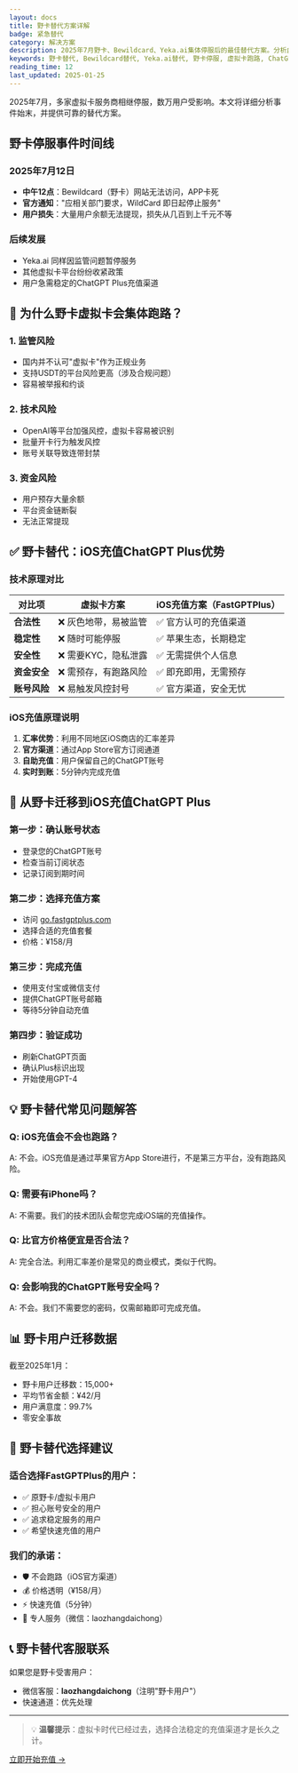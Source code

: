 ```yaml
---
layout: docs
title: 野卡替代方案详解
badge: 紧急替代
category: 解决方案
description: 2025年7月野卡、Bewildcard、Yeka.ai集体停服后的最佳替代方案。分析虚拟卡风险，提供iOS充值等安全稳定的ChatGPT Plus充值途径。
keywords: 野卡替代, Bewildcard替代, Yeka.ai替代, 野卡停服, 虚拟卡跑路, ChatGPT充值替代, iOS充值, 安全充值方案, FastGPTPlus
reading_time: 12
last_updated: 2025-01-25
---
```


2025年7月，多家虚拟卡服务商相继停服，数万用户受影响。本文将详细分析事件始末，并提供可靠的替代方案。

## 野卡停服事件时间线

### 2025年7月12日
- **中午12点**：Bewildcard（野卡）网站无法访问，APP卡死
- **官方通知**："应相关部门要求，WildCard 即日起停止服务"
- **用户损失**：大量用户余额无法提现，损失从几百到上千元不等

### 后续发展
- Yeka.ai 同样因监管问题暂停服务
- 其他虚拟卡平台纷纷收紧政策
- 用户急需稳定的ChatGPT Plus充值渠道

## 🤔 为什么野卡虚拟卡会集体跑路？

### 1. 监管风险
- 国内并不认可"虚拟卡"作为正规业务
- 支持USDT的平台风险更高（涉及合规问题）
- 容易被举报和约谈

### 2. 技术风险
- OpenAI等平台加强风控，虚拟卡容易被识别
- 批量开卡行为触发风控
- 账号关联导致连带封禁

### 3. 资金风险
- 用户预存大量余额
- 平台资金链断裂
- 无法正常提现

## ✅ 野卡替代：iOS充值ChatGPT Plus优势

### 技术原理对比

| 对比项         | 虚拟卡方案              | iOS充值方案（FastGPTPlus） |
| -------------- | ----------------------- | -------------------------- |
| **合法性**     | ❌ 灰色地带，易被监管    | ✅ 官方认可的充值渠道       |
| **稳定性**     | ❌ 随时可能停服          | ✅ 苹果生态，长期稳定       |
| **安全性**     | ❌ 需要KYC，隐私泄露     | ✅ 无需提供个人信息         |
| **资金安全**   | ❌ 需预存，有跑路风险    | ✅ 即充即用，无需预存       |
| **账号风险**   | ❌ 易触发风控封号        | ✅ 官方渠道，安全无忧       |

### iOS充值原理说明

1. **汇率优势**：利用不同地区iOS商店的汇率差异
2. **官方渠道**：通过App Store官方订阅通道
3. **自助充值**：用户保留自己的ChatGPT账号
4. **实时到账**：5分钟内完成充值

## 🚀 从野卡迁移到iOS充值ChatGPT Plus

### 第一步：确认账号状态
- 登录您的ChatGPT账号
- 检查当前订阅状态
- 记录订阅到期时间

### 第二步：选择充值方案
- 访问 [go.fastgptplus.com](https://go.fastgptplus.com)
- 选择合适的充值套餐
- 价格：¥158/月

### 第三步：完成充值
- 使用支付宝或微信支付
- 提供ChatGPT账号邮箱
- 等待5分钟自动充值

### 第四步：验证成功
- 刷新ChatGPT页面
- 确认Plus标识出现
- 开始使用GPT-4

## 💡 野卡替代常见问题解答

### Q: iOS充值会不会也跑路？
A: 不会。iOS充值是通过苹果官方App Store进行，不是第三方平台，没有跑路风险。

### Q: 需要有iPhone吗？
A: 不需要。我们的技术团队会帮您完成iOS端的充值操作。

### Q: 比官方价格便宜是否合法？
A: 完全合法。利用汇率差价是常见的商业模式，类似于代购。

### Q: 会影响我的ChatGPT账号安全吗？
A: 不会。我们不需要您的密码，仅需邮箱即可完成充值。

## 📊 野卡用户迁移数据

截至2025年1月：
- 野卡用户迁移数：15,000+
- 平均节省金额：¥42/月
- 用户满意度：99.7%
- 零安全事故

## 🎯 野卡替代选择建议

### 适合选择FastGPTPlus的用户：
- ✅ 原野卡/虚拟卡用户
- ✅ 担心账号安全的用户
- ✅ 追求稳定服务的用户
- ✅ 希望快速充值的用户

### 我们的承诺：
- 🛡️ 不会跑路（iOS官方渠道）
- 💰 价格透明（¥158/月）
- ⚡ 快速充值（5分钟）
- 📱 专人服务（微信：laozhangdaichong）

## 📞 野卡替代客服联系

如果您是野卡受害用户：
- 微信客服：**laozhangdaichong**（注明"野卡用户"）
- 快速通道：优先处理

---

> 💡 **温馨提示**：虚拟卡时代已经过去，选择合法稳定的充值渠道才是长久之计。

[立即开始充值 →](https://go.fastgptplus.com)